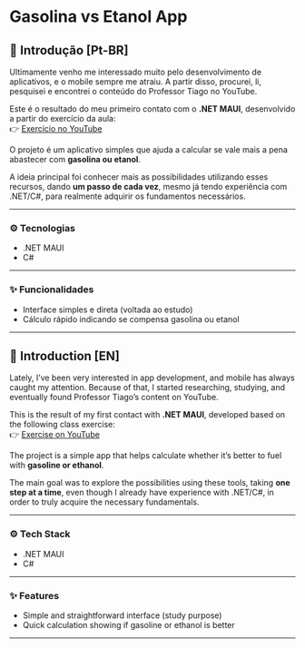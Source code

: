 # Gasolina vs Etanol App  

## 📖 Introdução [Pt-BR]  

Ultimamente venho me interessado muito pelo desenvolvimento de aplicativos, e o mobile sempre me atraiu. A partir disso, procurei, li, pesquisei e encontrei o conteúdo do Professor Tiago no YouTube.  

Este é o resultado do meu primeiro contato com o **.NET MAUI**, desenvolvido a partir do exercício da aula:  
👉 [Exercício no YouTube](https://youtu.be/nqmRx3WUqrY?list=PLHVpcBDJr5dmdDjPw11d9Iqhh0gX_laJR)  

O projeto é um aplicativo simples que ajuda a calcular se vale mais a pena abastecer com **gasolina ou etanol**.  

A ideia principal foi conhecer mais as possibilidades utilizando esses recursos, dando **um passo de cada vez**, mesmo já tendo experiência com .NET/C#, para realmente adquirir os fundamentos necessários.  

---

### ⚙️ Tecnologias  
- .NET MAUI  
- C#  

---

### ✨ Funcionalidades  
- Interface simples e direta (voltada ao estudo)  
- Cálculo rápido indicando se compensa gasolina ou etanol  

---

## 📖 Introduction [EN]  

Lately, I’ve been very interested in app development, and mobile has always caught my attention. Because of that, I started researching, studying, and eventually found Professor Tiago’s content on YouTube.  

This is the result of my first contact with **.NET MAUI**, developed based on the following class exercise:  
👉 [Exercise on YouTube](https://youtu.be/nqmRx3WUqrY?list=PLHVpcBDJr5dmdDjPw11d9Iqhh0gX_laJR)  

The project is a simple app that helps calculate whether it’s better to fuel with **gasoline or ethanol**.  

The main goal was to explore the possibilities using these tools, taking **one step at a time**, even though I already have experience with .NET/C#, in order to truly acquire the necessary fundamentals.  

---

### ⚙️ Tech Stack  
- .NET MAUI  
- C#  

---

### ✨ Features  
- Simple and straightforward interface (study purpose)  
- Quick calculation showing if gasoline or ethanol is better  

---
